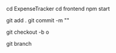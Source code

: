 cd ExpenseTracker
cd frontend
 npm start  


git add .
git commit -m ""

git checkout -b o

git branch